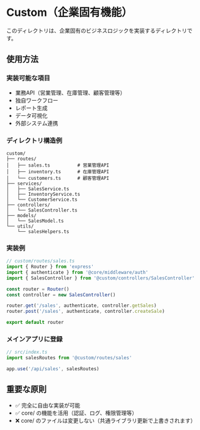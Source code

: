 # Custom（企業固有機能）

このディレクトリは、企業固有のビジネスロジックを実装するディレクトリです。

## 使用方法

### 実装可能な項目
- 業務API（営業管理、在庫管理、顧客管理等）
- 独自ワークフロー
- レポート生成
- データ可視化
- 外部システム連携

### ディレクトリ構造例

```
custom/
├── routes/
│   ├── sales.ts          # 営業管理API
│   ├── inventory.ts      # 在庫管理API
│   └── customers.ts      # 顧客管理API
├── services/
│   ├── SalesService.ts
│   ├── InventoryService.ts
│   └── CustomerService.ts
├── controllers/
│   └── SalesController.ts
├── models/
│   └── SalesModel.ts
└── utils/
    └── salesHelpers.ts
```

### 実装例

```typescript
// custom/routes/sales.ts
import { Router } from 'express'
import { authenticate } from '@core/middleware/auth'
import { SalesController } from '@custom/controllers/SalesController'

const router = Router()
const controller = new SalesController()

router.get('/sales', authenticate, controller.getSales)
router.post('/sales', authenticate, controller.createSale)

export default router
```

### メインアプリに登録

```typescript
// src/index.ts
import salesRoutes from '@custom/routes/sales'

app.use('/api/sales', salesRoutes)
```

## 重要な原則

- ✅ 完全に自由な実装が可能
- ✅ core/ の機能を活用（認証、ログ、権限管理等）
- ❌ core/ のファイルは変更しない（共通ライブラリ更新で上書きされます）
